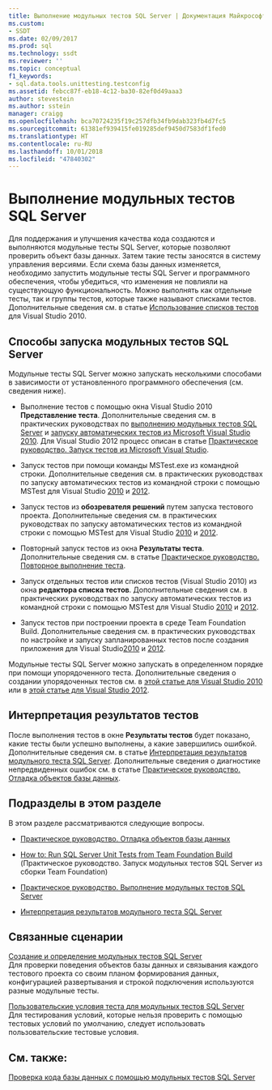 ```yaml
---
title: Выполнение модульных тестов SQL Server | Документация Майкрософт
ms.custom:
- SSDT
ms.date: 02/09/2017
ms.prod: sql
ms.technology: ssdt
ms.reviewer: ''
ms.topic: conceptual
f1_keywords:
- sql.data.tools.unittesting.testconfig
ms.assetid: febcc87f-eb18-4c12-ba30-82ef0d49aaa3
author: stevestein
ms.author: sstein
manager: craigg
ms.openlocfilehash: bca70724235f19c257dfb34fb9dab323fb4d7fc5
ms.sourcegitcommit: 61381ef939415fe019285def9450d7583df1fed0
ms.translationtype: HT
ms.contentlocale: ru-RU
ms.lasthandoff: 10/01/2018
ms.locfileid: "47840302"
---
```

# <a name="running-sql-server-unit-tests"></a>Выполнение модульных тестов SQL Server
Для поддержания и улучшения качества кода создаются и выполняются модульные тесты SQL Server, которые позволяют проверить объект базы данных. Затем такие тесты заносятся в систему управления версиями. Если схема базы данных изменяется, необходимо запустить модульные тесты SQL Server и программного обеспечения, чтобы убедиться, что изменения не повлияли на существующую функциональность. Можно выполнять как отдельные тесты, так и группы тестов, которые также называют списками тестов. Дополнительные сведения см. в статье [Использование списков тестов](http://msdn.microsoft.com/library/ms182461(VS.100).aspx) для Visual Studio 2010.  
  
## <a name="ways-to-run-sql-server-unit-tests"></a>Способы запуска модульных тестов SQL Server  
Модульные тесты SQL Server можно запускать несколькими способами в зависимости от установленного программного обеспечения (см. сведения ниже).  
  
-   Выполнение тестов с помощью окна Visual Studio 2010 **Представление теста**. Дополнительные сведения см. в практических руководствах по [выполнению модульных тестов SQL Server](../ssdt/how-to-run-sql-server-unit-tests.md) и [запуску автоматических тестов из Microsoft Visual Studio 2010](http://msdn.microsoft.com/library/ms182470(VS.100).aspx). Для Visual Studio 2012 процесс описан в статье [Практическое руководство. Запуск тестов из Microsoft Visual Studio](http://msdn.microsoft.com/library/ms182470.aspx).  
  
-   Запуск тестов при помощи команды MSTest.exe из командной строки. Дополнительные сведения см. в практических руководствах по запуску автоматических тестов из командной строки с помощью MSTest для Visual Studio [2010](http://msdn.microsoft.com/library/ms182487(VS.100).aspx) и [2012](http://msdn.microsoft.com/library/ms182487.aspx).  
  
-   Запуск тестов из **обозревателя решений** путем запуска тестового проекта. Дополнительные сведения см. в практических руководствах по запуску автоматических тестов из командной строки с помощью MSTest для Visual Studio [2010](http://msdn.microsoft.com/library/ms182470(VS.100).aspx) и [2012](http://msdn.microsoft.com/library/ms182470.aspx).  
  
-   Повторный запуск тестов из окна **Результаты теста**. Дополнительные сведения см. в статье [Практическое руководство. Повторное выполнение теста](http://msdn.microsoft.com/library/ms182472(VS.100).aspx).  
  
-   Запуск отдельных тестов или списков тестов (Visual Studio 2010) из окна **редактора списка тестов**. Дополнительные сведения см. в практических руководствах по запуску автоматических тестов из командной строки с помощью MSTest для Visual Studio [2010](http://msdn.microsoft.com/library/ms182470(VS.100).aspx) и [2012](http://msdn.microsoft.com/library/ms182470.aspx).  
  
-   Запуск тестов при построении проекта в среде Team Foundation Build. Дополнительные сведения см. в практических руководствах по настройке и запуску запланированных тестов после создания приложения для Visual Studio[2010](http://msdn.microsoft.com/library/ms182465(VS.100).aspx) и [2012](http://msdn.microsoft.com/library/ms182465.aspx).  
  
Модульные тесты SQL Server можно запускать в определенном порядке при помощи упорядоченного теста. Дополнительные сведения о создании упорядоченных тестов см. в [этой статье для Visual Studio 2010](http://msdn.microsoft.com/library/ms182631(VS.100).aspx) или в [этой статье для Visual Studio 2012](http://msdn.microsoft.com/library/ms182631.aspx).  
  
## <a name="interpreting-tests-results"></a>Интерпретация результатов тестов  
После выполнения тестов в окне **Результаты тестов** будет показано, какие тесты были успешно выполнены, а какие завершились ошибкой. Дополнительные сведения см. в статье [Интерпретация результатов модульного теста SQL Server](../ssdt/interpreting-sql-server-unit-test-results.md). Дополнительные сведения о диагностике непредвиденных ошибок см. в статье [Практическое руководство. Отладка объектов базы данных](../ssdt/how-to-debug-database-objects.md).  
  
## <a name="topics-in-this-section"></a>Подразделы в этом разделе  
В этом разделе рассматриваются следующие вопросы.  
  
-   [Практическое руководство. Отладка объектов базы данных](../ssdt/how-to-debug-database-objects.md)  
  
-   [How to: Run SQL Server Unit Tests from Team Foundation Build](../ssdt/how-to-run-sql-server-unit-tests-from-team-foundation-build.md) (Практическое руководство. Запуск модульных тестов SQL Server из сборки Team Foundation)  
  
-   [Практическое руководство. Выполнение модульных тестов SQL Server](../ssdt/how-to-run-sql-server-unit-tests.md)  
  
-   [Интерпретация результатов модульного теста SQL Server](../ssdt/interpreting-sql-server-unit-test-results.md)  
  
## <a name="related-scenarios"></a>Связанные сценарии  
[Создание и определение модульных тестов SQL Server](../ssdt/creating-and-defining-sql-server-unit-tests.md)  
Для проверки поведения объектов базы данных и связывания каждого тестового проекта со своим планом формирования данных, конфигурацией развертывания и строкой подключения используются разные модульные тесты.  
  
[Пользовательские условия теста для модульных тестов SQL Server](../ssdt/custom-test-conditions-for-sql-server-unit-tests.md)  
Для тестирования условий, которые нельзя проверить с помощью тестовых условий по умолчанию, следует использовать пользовательские тестовые условия.  
  
## <a name="see-also"></a>См. также:  
[Проверка кода базы данных с помощью модульных тестов SQL Server](../ssdt/verifying-database-code-by-using-sql-server-unit-tests.md)  
  

